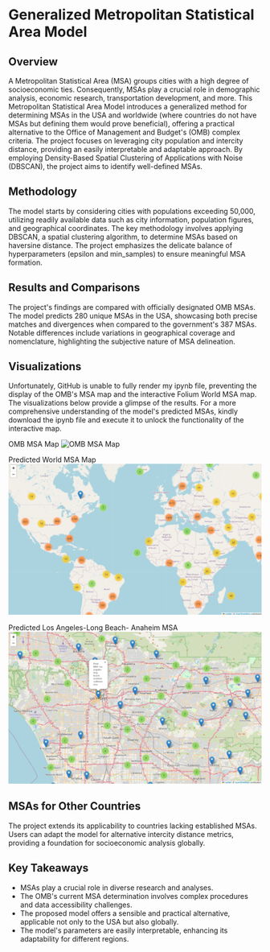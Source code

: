 # Generalized Metropolitan Statistical Area Model

## Overview
A Metropolitan Statistical Area (MSA) groups cities with a high degree of socioeconomic ties.  Consequently, MSAs play a crucial role in demographic analysis, economic research, transportation development, and more. This Metropolitan Statistical Area Model introduces a generalized method for determining MSAs in the USA and worldwide (where countries do not have MSAs but defining them would prove beneficial), offering a practical alternative to the Office of Management and Budget's (OMB) complex criteria. The project focuses on leveraging city population and intercity distance, providing an easily interpretable and adaptable approach. By employing Density-Based Spatial Clustering of Applications with Noise (DBSCAN), the project aims to identify well-defined MSAs.
## Methodology
The model starts by considering cities with populations exceeding 50,000, utilizing readily available data such as city information, population figures, and geographical coordinates. The key methodology involves applying DBSCAN, a spatial clustering algorithm, to determine MSAs based on haversine distance. The project emphasizes the delicate balance of hyperparameters (epsilon and min_samples) to ensure meaningful MSA formation.

## Results and Comparisons
The project's findings are compared with officially designated OMB MSAs. The model predicts 280 unique MSAs in the USA, showcasing both precise matches and divergences when compared to the government's 387 MSAs. Notable differences include variations in geographical coverage and nomenclature, highlighting the subjective nature of MSA delineation.

## Visualizations
Unfortunately, GitHub is unable to fully render my ipynb file, preventing the display of the OMB's MSA map and the interactive Folium World MSA map. The visualizations below provide a glimpse of the results. For a more comprehensive understanding of the model's predicted MSAs, kindly download the ipynb file and execute it to unlock the functionality of the interactive map. 

OMB MSA Map
![OMB MSA Map](GovtMSAs.png)

Predicted World MSA Map
![World MSA Map](WorldMSAs.png)

Predicted Los Angeles-Long Beach- Anaheim MSA
![Predicted Los Angeles-Long Beach- Anaheim MSA](LAMSA.png)

## MSAs for Other Countries
The project extends its applicability to countries lacking established MSAs. Users can adapt the model for alternative intercity distance metrics, providing a foundation for socioeconomic analysis globally.

## Key Takeaways
- MSAs play a crucial role in diverse research and analyses.
- The OMB's current MSA determination involves complex procedures and data accessibility challenges.
- The proposed model offers a sensible and practical alternative, applicable not only to the USA but also globally.
- The model's parameters are easily interpretable, enhancing its adaptability for different regions.
